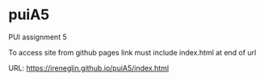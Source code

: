 # puiA5
PUI assignment 5

To access site from github pages link must include index.html at end of url

URL: https://ireneglin.github.io/puiA5/index.html
